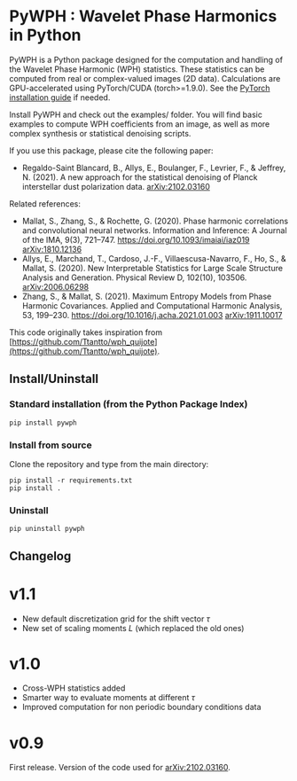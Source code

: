 # PyWPH : Wavelet Phase Harmonics in Python

PyWPH is a Python package designed for the computation and handling of the Wavelet Phase Harmonic (WPH) statistics.
These statistics can be computed from real or complex-valued images (2D data). Calculations are GPU-accelerated using PyTorch/CUDA (torch>=1.9.0). See the [PyTorch installation guide](https://pytorch.org/get-started/locally/) if needed.

Install PyWPH and check out the examples/ folder. You will find basic examples to compute WPH coefficients from an image,
as well as more complex synthesis or statistical denoising scripts.

If you use this package, please cite the following paper:
* Regaldo-Saint Blancard, B., Allys, E., Boulanger, F., Levrier, F., & Jeffrey, N. (2021). A new approach for the statistical denoising of Planck interstellar dust polarization data. [arXiv:2102.03160](https://arxiv.org/abs/2102.03160)

Related references:
* Mallat, S., Zhang, S., & Rochette, G. (2020). Phase harmonic correlations and convolutional neural networks. Information and Inference: A Journal of the IMA, 9(3), 721–747. https://doi.org/10.1093/imaiai/iaz019 [arXiv:1810.12136](https://arxiv.org/abs/1810.12136)
* Allys, E., Marchand, T., Cardoso, J.-F., Villaescusa-Navarro, F., Ho, S., & Mallat, S. (2020). New Interpretable Statistics for Large Scale Structure Analysis and Generation. Physical Review D, 102(10), 103506. [arXiv:2006.06298](http://arxiv.org/abs/2006.06298)
* Zhang, S., & Mallat, S. (2021). Maximum Entropy Models from Phase Harmonic Covariances. Applied and Computational Harmonic Analysis, 53, 199–230. https://doi.org/10.1016/j.acha.2021.01.003 [arXiv:1911.10017](https://arxiv.org/abs/1911.10017)

This code originally takes inspiration from [https://github.com/Ttantto/wph_quijote](https://github.com/Ttantto/wph_quijote).
## Install/Uninstall

### Standard installation (from the Python Package Index)

```
pip install pywph
```

### Install from source

Clone the repository and type from the main directory:

```
pip install -r requirements.txt
pip install .
```

### Uninstall

```
pip uninstall pywph
```

## Changelog

# v1.1

* New default discretization grid for the shift vector $\tau$
* New set of scaling moments $L$ (which replaced the old ones)
# v1.0

* Cross-WPH statistics added
* Smarter way to evaluate moments at different $\tau$
* Improved computation for non periodic boundary conditions data
# v0.9

First release. Version of the code used for [arXiv:2102.03160](https://arxiv.org/abs/2102.03160).

